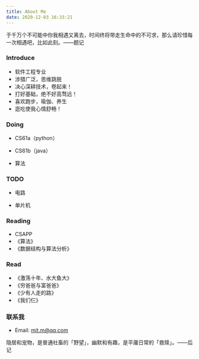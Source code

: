 ```yaml
---
title: About Me
date: 2020-12-03 16:33:21
---
```


于千万个不可能中你我相遇又离去，时间终将带走生命中的不可求，那么请珍惜每一次相遇吧，比如此刻。——题记



###  Introduce

- 软件工程专业
- 涉猎广泛，思维跳脱
- 决心深耕技术，卷起来！
- 打好基础，绝不好高骛远！
- 喜欢跑步，瑜伽、养生
- 逛吃使我心情舒畅！



###  Doing

- CS61a（python）

- CS61b（java）

- 算法

  

###  TODO

- 电路

- 单片机

  

  

### Reading

-    CSAPP
- 《算法》
- 《数据结构与算法分析》



###  Read

- 《激荡十年、水大鱼大》
- 《穷爸爸与富爸爸》
- 《少有人走的路》
- 《我们仨》
  

###  联系我

- Email:  [mit.m@qq.com](mailto:mit.m@qq.com)

  

隐居和宠物，是普通社畜的「野望」，幽默和有趣，是平庸日常的「救赎」。——后记



